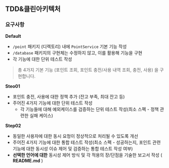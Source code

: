 ## TDD&클린아키텍처

### 요구사항
**Default**
- `/point` 패키지 (디렉토리) 내에 `PointService` 기본 기능 작성
- `/database` 패키지의 구현체는 수정하지 않고, 이를 활용해 기능을 구현
- 각 기능에 대한 단위 테스트 작성

> 총 4가지 기본 기능 (포인트 조회, 포인트 충전/사용 내역 조회, 충전, 사용) 을 구현합니다.

**Steo01**
- 포인트 충전, 사용에 대한 정책 추가 (잔고 부족, 최대 잔고 등)
- 주어진 4가지 기능에 대한 단위 테스트 작성
    - 각 기능들에 대해 예외케이스를 검증하는 단위 테스트 작성(최소 스펙 - 정책 관련한 실패 케이스)

**Step02**
- 동일한 사용자에 대한 동시 요청이 정상적으로 처리될 수 있도록 개선
- 주어진 4가지 기능에 대한 통합 테스트 작성(최소 스펙 - 성공하는지, 포인트 관련 기능에 대한 동시성 이슈 제어 및 검증하는 통합 테스트 작성 여부)
- **선택한 언어에 대한** 동시성 제어 방식 및 각 적용의 장/단점을 기술한 보고서 작성 ( **README.md** )
